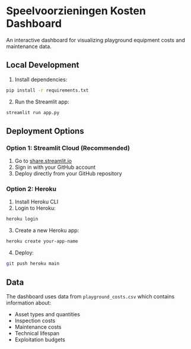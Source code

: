 # Speelvoorzieningen Kosten Dashboard

An interactive dashboard for visualizing playground equipment costs and maintenance data.

## Local Development

1. Install dependencies:
```bash
pip install -r requirements.txt
```

2. Run the Streamlit app:
```bash
streamlit run app.py
```

## Deployment Options

### Option 1: Streamlit Cloud (Recommended)

1. Go to [share.streamlit.io](https://share.streamlit.io)
2. Sign in with your GitHub account
3. Deploy directly from your GitHub repository

### Option 2: Heroku

1. Install Heroku CLI
2. Login to Heroku:
```bash
heroku login
```

3. Create a new Heroku app:
```bash
heroku create your-app-name
```

4. Deploy:
```bash
git push heroku main
```

## Data

The dashboard uses data from `playground_costs.csv` which contains information about:
- Asset types and quantities
- Inspection costs
- Maintenance costs
- Technical lifespan
- Exploitation budgets
